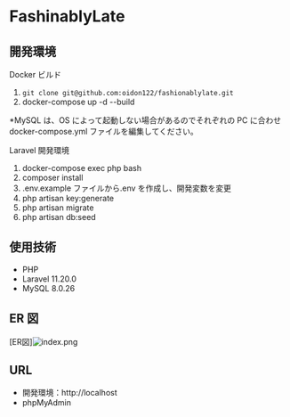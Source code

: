 # FashinablyLate

## 開発環境

Docker ビルド

1. `git clone git@github.com:oidon122/fashionablylate.git`
2. docker-compose up -d --build

\*MySQL は、OS によって起動しない場合があるのでそれぞれの PC に合わせ docker-compose.yml ファイルを編集してください。

Laravel 開発環境

1. docker-compose exec php bash
2. composer install
3. .env.example ファイルから.env を作成し、開発変数を変更
4. php artisan key:generate
5. php artisan migrate
6. php artisan db:seed

## 使用技術

- PHP
- Laravel 11.20.0
- MySQL 8.0.26

## ER 図
[ER図]<img src="" alt="index.png">

## URL

- 開発環境：http://localhost
- phpMyAdmin
